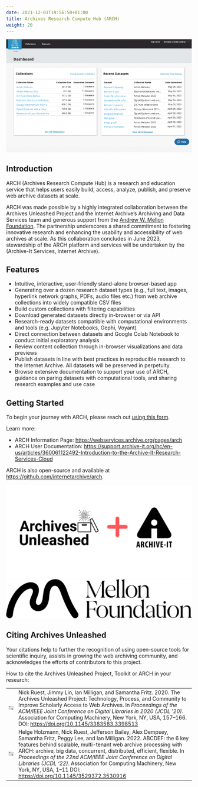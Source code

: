 ```yaml
---
date: 2021-12-01T19:56:50+01:00
title: Archives Research Compute Hub (ARCH)
weight: 20
---
```


![Cloud portal](/images/1.ARCH-dashboard.png)

## Introduction

ARCH (Archives Research Compute Hub) is a research and education service that helps users easily build, access, analyze, publish, and preserve web archive datasets at scale.

ARCH was made possible by a highly integrated collaboration between the Archives Unleashed Project and the Internet Archive’s Archiving and Data Services team and generous support from the [Andrew W. Mellon Foundation](https://www.mellon.org/). The partnership underscores a shared commitment to fostering innovative research and enhancing the usability and accessibility of web archives at scale. As this collaboration concludes in June 2023, stewardship of the ARCH platform and services will be undertaken by the (Archive-It Services, Internet Archive). 

## Features

* Intuitive, interactive, user-friendly stand-alone browser-based app
* Generating over a dozen research dataset types (e.g., full text, images, hyperlink network graphs, PDFs, audio files etc.) from web archive collections into widely compatible CSV files
* Build custom collections with filtering capabilities
* Download generated datasets directly in-browser or via API
* Research-ready datasets compatible with computational environments and tools (e.g. Jupyter Notebooks, Gephi, Voyant)
* Direct connection between datasets and Google Colab Notebook to conduct initial exploratory analysis
* Review content collection through in-browser visualizations and data previews
* Publish datasets in line with best practices in reproducible research to the Internet Archive. All datasets will be preserved in perpetuity.
* Browse extensive documentation to support your use of ARCH, guidance on paring datasets with computational tools, and sharing research examples and use case

## Getting Started

To begin your journey with ARCH, please reach out [using this form](https://www.jotform.com/form/230926002655148).

Learn more:

* ARCH Information Page: https://webservices.archive.org/pages/arch
* ARCH User Documentation: https://support.archive-it.org/hc/en-us/articles/360061122492-Introduction-to-the-Archive-It-Research-Services-Cloud

ARCH is also open-source and available at https://github.com/internetarchive/arch.

![Archives Unleashed plus Archive-It Logo](/images/AU+AI.png)
![Mellon Logo](/images/Mellon_Foundation_logo_2022.svg.png)

## Citing Archives Unleashed

Your citations help to further the recognition of using open-source tools for scientific inquiry, assists in growing the web archiving community, and acknowledges the efforts of contributors to this project.

How to cite the Archives Unleashed Project, Toolkit or ARCH in your research:

|    |   |
|----|---|
|![Citation Icon](/images/au-citation-icon.png)| Nick Ruest, Jimmy Lin, Ian Milligan, and Samantha Fritz. 2020. The Archives Unleashed Project: Technology, Process, and Community to Improve Scholarly Access to Web Archives. In _Proceedings of the ACM/IEEE Joint Conference on Digital Libraries in 2020 (JCDL '20)_. Association for Computing Machinery, New York, NY, USA, 157–166. DOI: https://doi.org/10.1145/3383583.3398513 |
|![Citation Icon](/images/au-citation-icon.png)| Helge Holzmann, Nick Ruest, Jefferson Bailey, Alex Dempsey, Samantha Fritz, Peggy Lee, and Ian Milligan. 2022. ABCDEF: the 6 key features behind scalable, multi-tenant web archive processing with ARCH: archive, big data, concurrent, distributed, efficient, flexible. In _Proceedings of the 22nd ACM/IEEE Joint Conference on Digital Libraries (JCDL ‘22)_. Association for Computing Machinery, New York, NY, USA, 1–11 DOI: https://doi.org/10.1145/3529372.3530916 | 
